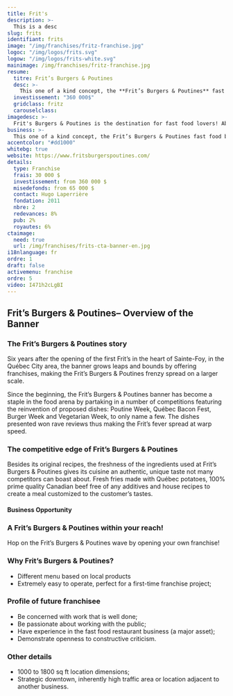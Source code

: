 ```yaml
---
title: Frit's
description: >-
  This is a desc
slug: frits
identifiant: frits
image: "/img/franchises/fritz-franchise.jpg"
logoc: "/img/logos/frits.svg"
logow: "/img/logos/frits-white.svg"
mainimage: /img/franchises/fritz-franchise.jpg
resume:
  titre: Frit’s Burgers & Poutines
  desc: >-
    This one of a kind concept, the **Frit’s Burgers & Poutines** fast food banner is distinctively recognizable with its varied and whimsical menu, offering a most complete choice of de luxe burgers and poutines along with other revisited fast food classics. The highly original creations have garnered a large following, making the banner a must throughout the province.   
  investissement: "360 000$"
  gridclass: fritz
  carouselclass: 
imagedesc: >-
  Frit's Burgers & Poutines is the destination for fast food lovers! Above: the 2nd Frit's Burgers & Poutines, located in Beauport.
business: >-
  This one of a kind concept, the Frit’s Burgers & Poutines fast food banner is distinctively recognizable with its varied and whimsical menu, offering a most complete choice of de luxe burgers and poutines along with other revisited fast food classics. The highly original creations have garnered a large following, making the banner a must throughout the province.   
accentcolor: "#dd1000"
whitebg: true
website: https://www.fritsburgerspoutines.com/
details:
  type: Franchise
  frais: 30 000 $
  investissement: from 360 000 $ 
  misedefonds: from 65 000 $
  contact: Hugo Laperrière
  fondation: 2011
  nbre: 2
  redevances: 8%
  pub: 2%
  royautes: 6%
ctaimage: 
  need: true
  url: /img/franchises/frits-cta-banner-en.jpg
i18nlanguage: fr
ordre: 1
draft: false
activemenu: franchise
ordre: 5
video: I471h2cLgBI
---
```

## Frit’s Burgers & Poutines– Overview of the Banner 

### The Frit’s Burgers & Poutines story

Six years after the opening of the first Frit’s in the heart of Sainte-Foy, in the Québec City area, the banner grows leaps and bounds by offering franchises, making the Frit’s Burgers & Poutines frenzy spread on a larger scale.

Since the beginning, the Frit’s Burgers & Poutines banner has become a staple in the food arena by partaking in a number of competitions featuring the reinvention of proposed dishes: Poutine Week, Québec Bacon Fest, Burger Week and Vegetarian Week, to only name a few. The dishes presented won rave reviews thus making the Frit’s fever spread at warp speed. 

### The competitive edge of Frit’s Burgers & Poutines

Besides its original recipes, the freshness of the ingredients used at Frit’s Burgers & Poutines gives its cuisine an authentic, unique taste not many competitors can boast about. Fresh fries made with Québec potatoes, 100% prime quality Canadian beef free of any additives and house recipes to create a meal customized to the customer’s tastes.

#### Business Opportunity 

### A Frit’s Burgers & Poutines within your reach!

Hop on the Frit’s Burgers & Poutines wave by opening your own franchise! 

### Why Frit’s Burgers & Poutines?

- Different menu based on local products 
- Extremely easy to operate, perfect for a first-time franchise project;  

### Profile of future franchisee  

- Be concerned with work that is well done;
- Be passionate about working with the public; 
- Have experience in the fast food restaurant business (a major asset); 
- Demonstrate openness to constructive criticism. 
 
### Other details

- 1000 to 1800 sq ft location dimensions;
- Strategic downtown, inherently high traffic area or location adjacent to another business.




